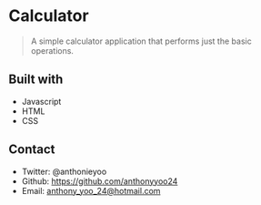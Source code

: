 # Calculator

> A simple calculator application that performs just the basic operations.

## Built with

- Javascript
- HTML
- CSS

## Contact

- Twitter: @anthonieyoo
- Github: https://github.com/anthonyyoo24
- Email: anthony_yoo_24@hotmail.com
